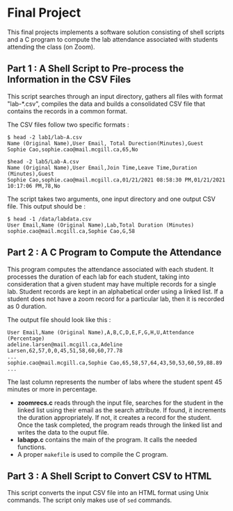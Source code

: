 # Final Project
This final projects implements a software solution consisting of shell scripts and a C program to compute the lab attendance associated with students attending the class (on Zoom).

## Part 1 : A Shell Script to Pre-process the Information in the CSV Files
This script searches through an input directory, gathers all files with format "lab-\*.csv", compiles the data and builds a consolidated CSV file that contains the records in a common format. <br /> 

The CSV files follow two specific formats : 

```
$ head -2 lab1/lab-A.csv
Name (Original Name),User Email, Total Durection(Minutes),Guest
Sophie Cao,sophie.cao@mail.mcgill.ca,65,No
```

```
$head -2 lab5/Lab-A.csv
Name (Original Name),User Email,Join Time,Leave Time,Duration (Minutes),Guest
Sophie Cao,sophie.cao@mail.mcgill.ca,01/21/2021 08:58:30 PM,01/21/2021 10:17:06 PM,78,No
```

The script takes two arguments, one input directory and one output CSV file. This output should be :

```
$ head -1 /data/labdata.csv
User Email,Name (Original Name),Lab,Total Duration (Minutes)
sophie.cao@mail.mcgill.ca,Sophie Cao,G,58
```

## Part 2 : A C Program to Compute the Attendance
This program computes the attendance associated with each student. It processes the duration of each lab for each student, taking into consideration that a given student may have multiple records for a single lab. 
Student records are kept in an alphabetical order using a linked list. If a student does not have a zoom record for a particular lab, then it is recorded as 0 duration. <br /> 

The output file should look like this :

```
User Email,Name (Original Name),A,B,C,D,E,F,G,H,U,Attendance (Percentage)
adeline.larsen@mail.mcgill.ca,Adeline Larsen,62,57,0,0,45,51,58,60,60,77.78
...
sophie.cao@mail.mcgill.ca,Sophie Cao,65,58,57,64,43,50,53,60,59,88.89
...
```

The last column represents the number of labs where the student spent 45 minutes or more in percentage.

* __zoomrecs.c__ reads through the input file, searches for the student in the linked list using their email as the search attribute. If found, it increments the duration appropriately. If not, it creates a record for the student. Once the task completed, the program reads through the linked list and writes the data to the ouput file.
* __labapp.c__ contains the main of the program. It calls the needed functions.
* A proper ```makefile``` is used to compile the C program.

## Part 3 : A Shell Script to Convert CSV to HTML
This script converts the input CSV file into an HTML format using Unix commands. The script only makes use of ```sed``` commands.
